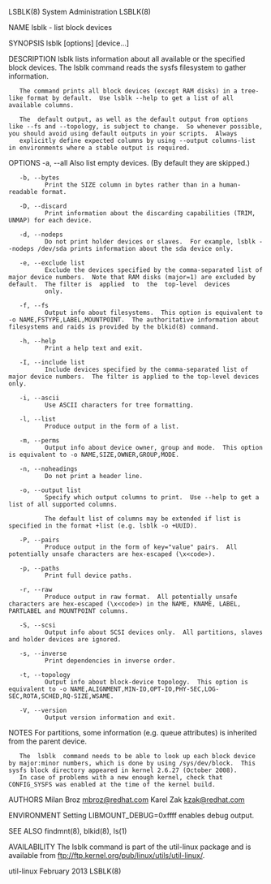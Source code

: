 LSBLK(8)                                                                                    System Administration                                                                                    LSBLK(8)



NAME
       lsblk - list block devices

SYNOPSIS
       lsblk [options] [device...]

DESCRIPTION
       lsblk lists information about all available or the specified block devices.  The lsblk command reads the sysfs filesystem to gather information.

       The command prints all block devices (except RAM disks) in a tree-like format by default.  Use lsblk --help to get a list of all available columns.

       The  default output, as well as the default output from options like --fs and --topology, is subject to change.  So whenever possible, you should avoid using default outputs in your scripts.  Always
       explicitly define expected columns by using --output columns-list in environments where a stable output is required.

OPTIONS
       -a, --all
              Also list empty devices.  (By default they are skipped.)

       -b, --bytes
              Print the SIZE column in bytes rather than in a human-readable format.

       -D, --discard
              Print information about the discarding capabilities (TRIM, UNMAP) for each device.

       -d, --nodeps
              Do not print holder devices or slaves.  For example, lsblk --nodeps /dev/sda prints information about the sda device only.

       -e, --exclude list
              Exclude the devices specified by the comma-separated list of major device numbers.  Note that RAM disks (major=1) are excluded by default.  The filter is  applied  to  the  top-level  devices
              only.

       -f, --fs
              Output info about filesystems.  This option is equivalent to -o NAME,FSTYPE,LABEL,MOUNTPOINT.  The authoritative information about filesystems and raids is provided by the blkid(8) command.

       -h, --help
              Print a help text and exit.

       -I, --include list
              Include devices specified by the comma-separated list of major device numbers.  The filter is applied to the top-level devices only.

       -i, --ascii
              Use ASCII characters for tree formatting.

       -l, --list
              Produce output in the form of a list.

       -m, --perms
              Output info about device owner, group and mode.  This option is equivalent to -o NAME,SIZE,OWNER,GROUP,MODE.

       -n, --noheadings
              Do not print a header line.

       -o, --output list
              Specify which output columns to print.  Use --help to get a list of all supported columns.

              The default list of columns may be extended if list is specified in the format +list (e.g. lsblk -o +UUID).

       -P, --pairs
              Produce output in the form of key="value" pairs.  All potentially unsafe characters are hex-escaped (\x<code>).

       -p, --paths
              Print full device paths.

       -r, --raw
              Produce output in raw format.  All potentially unsafe characters are hex-escaped (\x<code>) in the NAME, KNAME, LABEL, PARTLABEL and MOUNTPOINT columns.

       -S, --scsi
              Output info about SCSI devices only.  All partitions, slaves and holder devices are ignored.

       -s, --inverse
              Print dependencies in inverse order.

       -t, --topology
              Output info about block-device topology.  This option is equivalent to -o NAME,ALIGNMENT,MIN-IO,OPT-IO,PHY-SEC,LOG-SEC,ROTA,SCHED,RQ-SIZE,WSAME.

       -V, --version
              Output version information and exit.

NOTES
       For partitions, some information (e.g. queue attributes) is inherited from the parent device.

       The  lsblk  command needs to be able to look up each block device by major:minor numbers, which is done by using /sys/dev/block.  This sysfs block directory appeared in kernel 2.6.27 (October 2008).
       In case of problems with a new enough kernel, check that CONFIG_SYSFS was enabled at the time of the kernel build.

AUTHORS
       Milan Broz <mbroz@redhat.com>
       Karel Zak <kzak@redhat.com>

ENVIRONMENT
       Setting LIBMOUNT_DEBUG=0xffff enables debug output.

SEE ALSO
       findmnt(8), blkid(8), ls(1)

AVAILABILITY
       The lsblk command is part of the util-linux package and is available from ftp://ftp.kernel.org/pub/linux/utils/util-linux/.



util-linux                                                                                      February 2013                                                                                        LSBLK(8)
